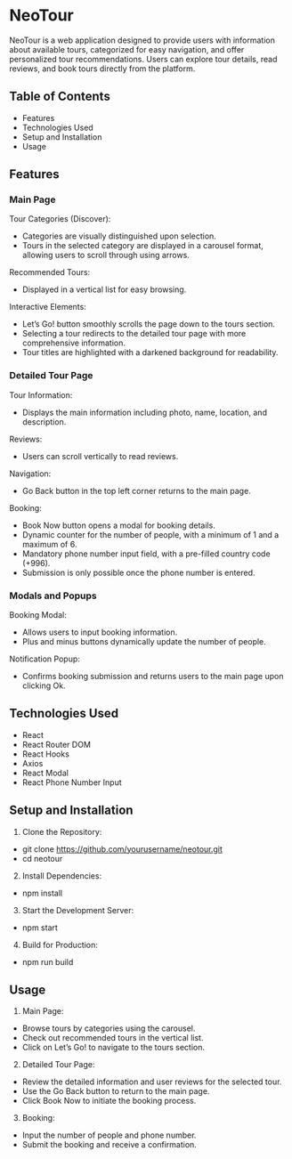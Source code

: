 # NeoTour

NeoTour is a web application designed to provide users with information about available tours, categorized for easy navigation, and offer personalized tour recommendations. Users can explore tour details, read reviews, and book tours directly from the platform.

## Table of Contents

- Features
- Technologies Used
- Setup and Installation
- Usage

## Features

### Main Page

Tour Categories (Discover):

- Categories are visually distinguished upon selection.
- Tours in the selected category are displayed in a carousel format, allowing users to scroll through using arrows.

Recommended Tours:

- Displayed in a vertical list for easy browsing.

Interactive Elements:

- Let’s Go! button smoothly scrolls the page down to the tours section.
- Selecting a tour redirects to the detailed tour page with more comprehensive information.
- Tour titles are highlighted with a darkened background for readability.

### Detailed Tour Page

Tour Information:

- Displays the main information including photo, name, location, and description.

Reviews:

- Users can scroll vertically to read reviews.

Navigation:

- Go Back button in the top left corner returns to the main page.

Booking:

- Book Now button opens a modal for booking details.
- Dynamic counter for the number of people, with a minimum of 1 and a maximum of 6.
- Mandatory phone number input field, with a pre-filled country code (+996).
- Submission is only possible once the phone number is entered.

### Modals and Popups

Booking Modal:

- Allows users to input booking information.
- Plus and minus buttons dynamically update the number of people.

Notification Popup:

- Confirms booking submission and returns users to the main page upon clicking Ok.

## Technologies Used

- React
- React Router DOM
- React Hooks
- Axios
- React Modal
- React Phone Number Input

## Setup and Installation

1. Clone the Repository:

- git clone https://github.com/yourusername/neotour.git
- cd neotour

2. Install Dependencies:

- npm install

3. Start the Development Server:

- npm start

4. Build for Production:

- npm run build

## Usage

1. Main Page:

- Browse tours by categories using the carousel.
- Check out recommended tours in the vertical list.
- Click on Let’s Go! to navigate to the tours section.

2. Detailed Tour Page:

- Review the detailed information and user reviews for the selected tour.
- Use the Go Back button to return to the main page.
- Click Book Now to initiate the booking process.

3. Booking:

- Input the number of people and phone number.
- Submit the booking and receive a confirmation.
